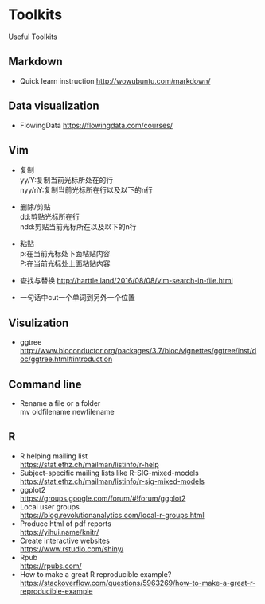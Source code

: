 # Toolkits
Useful Toolkits
## Markdown
* Quick learn instruction http://wowubuntu.com/markdown/
## Data visualization
* FlowingData https://flowingdata.com/courses/
## Vim 
* 复制 
<br>yy/Y:复制当前光标所处在的行<br>
nyy/nY:复制当前光标所在行以及以下的n行

* 删除/剪贴<br>
dd:剪贴光标所在行
<br> ndd:剪贴当前光标所在以及以下的n行
* 粘贴<br>
p:在当前光标处下面粘贴内容
<br>P:在当前光标处上面粘贴内容

* 查找与替换 http://harttle.land/2016/08/08/vim-search-in-file.html
* 一句话中cut一个单词到另外一个位置<br>
## Visulization
* ggtree http://www.bioconductor.org/packages/3.7/bioc/vignettes/ggtree/inst/doc/ggtree.html#introduction
## Command line
* Rename a file or a folder <br> mv oldfilename newfilename
## R 
* R helping mailing list<br>https://stat.ethz.ch/mailman/listinfo/r-help
* Subject-specific mailing lists like R-SIG-mixed-models<br>https://stat.ethz.ch/mailman/listinfo/r-sig-mixed-models
* ggplot2<br> https://groups.google.com/forum/#!forum/ggplot2
* Local user groups<br> https://blog.revolutionanalytics.com/local-r-groups.html
* Produce html of pdf reports<br>https://yihui.name/knitr/
* Create interactive websites<br>https://www.rstudio.com/shiny/
* Rpub<br>https://rpubs.com/
* How to make a great R reproducible example?<br>https://stackoverflow.com/questions/5963269/how-to-make-a-great-r-reproducible-example
